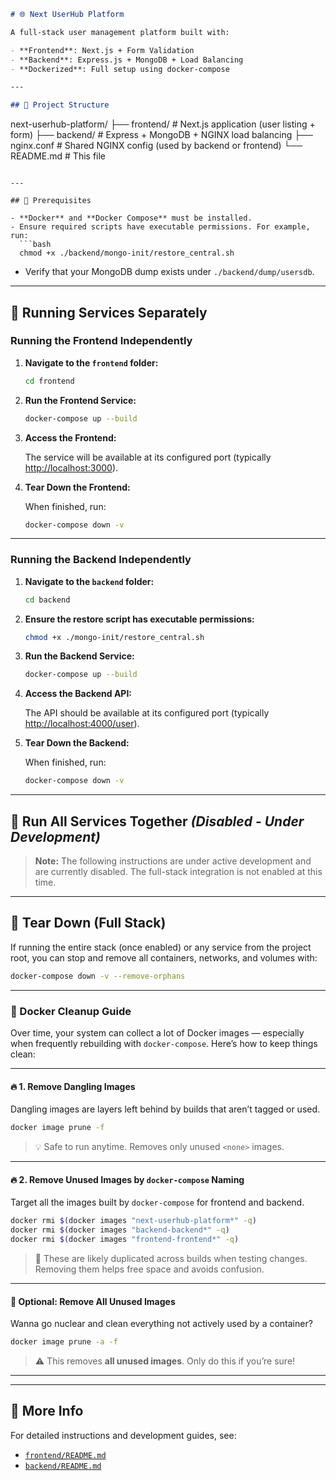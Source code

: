 
```markdown
# 🌐 Next UserHub Platform

A full-stack user management platform built with:

- **Frontend**: Next.js + Form Validation  
- **Backend**: Express.js + MongoDB + Load Balancing  
- **Dockerized**: Full setup using docker-compose

---

## 📁 Project Structure

```
next-userhub-platform/
├── frontend/      # Next.js application (user listing + form)
├── backend/       # Express + MongoDB + NGINX load balancing
├── nginx.conf     # Shared NGINX config (used by backend or frontend)
└── README.md      # This file
```

---

## 🧰 Prerequisites

- **Docker** and **Docker Compose** must be installed.
- Ensure required scripts have executable permissions. For example, run:
  ```bash
  chmod +x ./backend/mongo-init/restore_central.sh
  ```
- Verify that your MongoDB dump exists under `./backend/dump/usersdb`.

---

## 🔄 Running Services Separately

### Running the Frontend Independently

1. **Navigate to the `frontend` folder:**

   ```bash
   cd frontend
   ```

2. **Run the Frontend Service:**

   ```bash
   docker-compose up --build
   ```

3. **Access the Frontend:**

   The service will be available at its configured port (typically [http://localhost:3000](http://localhost:3000)).

4. **Tear Down the Frontend:**

   When finished, run:
   ```bash
   docker-compose down -v
   ```

---

### Running the Backend Independently

1. **Navigate to the `backend` folder:**

   ```bash
   cd backend
   ```

2. **Ensure the restore script has executable permissions:**

   ```bash
   chmod +x ./mongo-init/restore_central.sh
   ```

3. **Run the Backend Service:**

   ```bash
   docker-compose up --build
   ```

4. **Access the Backend API:**

   The API should be available at its configured port (typically [http://localhost:4000/user](http://localhost:4000/user)).

5. **Tear Down the Backend:**

   When finished, run:
   ```bash
   docker-compose down -v
   ```

---

## 🚫 Run All Services Together *(Disabled - Under Development)*

> **Note:** The following instructions are under active development and are currently disabled. The full-stack integration is not enabled at this time.

<!--
### 1️⃣ Clone the Repo

```bash
git clone https://github.com/your-username/next-userhub-platform.git
cd next-userhub-platform
```

### 2️⃣ Run All Services

From the project root, run:

```bash
docker-compose up --build
```

This command will build and launch:
- 2 backend containers (`backend1`, `backend2`)
- 2 frontend containers (`frontend1`, `frontend2`)
- A MongoDB container with optional seed data (from `./backend/dump`)
- NGINX containers for load balancing:
  - **Frontend** available on port `3000`
  - **Backend API** available on port `4000`

*These instructions are under development.*
  
### 3️⃣ Access the App

- 🌐 **Frontend**: [http://localhost:3000](http://localhost:3000)
- 🔧 **Backend API**: [http://localhost:4000/user](http://localhost:4000/user)
-->

---

## 🧼 Tear Down (Full Stack)

If running the entire stack (once enabled) or any service from the project root, you can stop and remove all containers, networks, and volumes with:

```bash
docker-compose down -v --remove-orphans
```

---

### 🧹 Docker Cleanup Guide

Over time, your system can collect a lot of Docker images — especially when frequently rebuilding with `docker-compose`. Here’s how to keep things clean:

---

#### 🔥 1. Remove Dangling Images  
Dangling images are layers left behind by builds that aren’t tagged or used.

```bash
docker image prune -f
```

> 💡 Safe to run anytime. Removes only unused `<none>` images.

---

#### 🔥 2. Remove Unused Images by `docker-compose` Naming  
Target all the images built by `docker-compose` for frontend and backend.

```bash
docker rmi $(docker images "next-userhub-platform*" -q)
docker rmi $(docker images "backend-backend*" -q)
docker rmi $(docker images "frontend-frontend*" -q)
```

> 🧼 These are likely duplicated across builds when testing changes. Removing them helps free space and avoids confusion.

---

#### 🚨 Optional: Remove **All** Unused Images  
Wanna go nuclear and clean everything not actively used by a container?

```bash
docker image prune -a -f
```

> ⚠️ This removes **all unused images**. Only do this if you’re sure!

---
---

## 📄 More Info

For detailed instructions and development guides, see:

- [`frontend/README.md`](./frontend/README.md)
- [`backend/README.md`](./backend/README.md)
